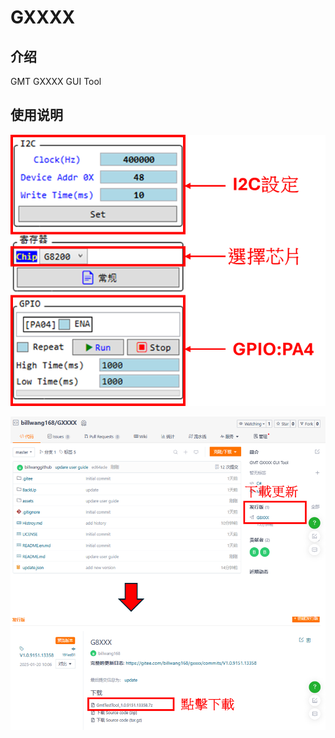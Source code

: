 # GXXXX

## 介绍

GMT GXXXX GUI Tool

## 使用说明

![main_function](assets/main_function.png)

![update_app](assets/update_app.png)
